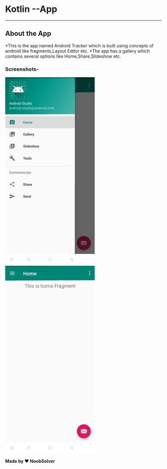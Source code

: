 # Kotlin  --App
- - - -
## About the App

*This is the app named Android Tracker which is built using concepts of android like fragments,Layout Editor etc.
*The app has a gallery which contains several options like Home,Share,Slideshow etc.

### Screenshots-

<p float="left">
  <img src="https://github.com/NoobSolver/Kotlin--App/blob/master/Screenshots/Image.jpeg" width="288" />
  <img src="https://github.com/NoobSolver/Kotlin--App/blob/master/Screenshots/Image2.jpeg" width="288" />
  </p>



**Made by :heart: NoobSolver**
